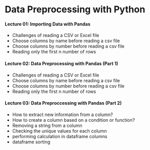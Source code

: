 # Data Preprocessing with Python

#### Lecture 01: Importing Data with Pandas
- Challenges of reading a CSV or Excel file
- Choose columns by name before reading a csv file
- Choose columns by number before reading a csv file
- Reading only the first n number of rows

#### Lecture 02: Data Preprocessing with Pandas (Part 1)
- Challenges of reading a CSV or Excel file
- Choose columns by name before reading a csv file
- Choose columns by number before reading a csv file
- Reading only the first n number of rows

#### Lecture 03: Data Preproccessing with Pandas (Part 2)
- How to extract new information from a column?
- How to create a column based on a condition or function?
- Removing a string from a column
- Checking the unique values for each column
- performing calculation in dataframe columns
- dataframe sorting
